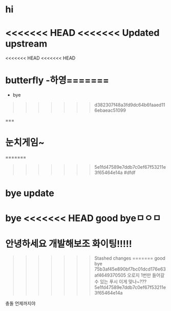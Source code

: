 # hi
<<<<<<< HEAD
<<<<<<< Updated upstream
=======
<<<<<<< HEAD
<<<<<<< HEAD

# butterfly -하영=======
+ bye
>>>>>>> d382307f48a3fd9dc64b6faaed116ebaeac51099

===
# 눈치게임~
=======
>>>>>>> 5e1fd47589e7ddb7c0ef67f53211e3f65464e14a
#dfdf

# bye update

bye
<<<<<<< HEAD
good byeㅁㅇㅁ
=======
# 안녕하세요 개발해보조 화이팅!!!!!
>>>>>>> Stashed changes
=======
good bye
>>>>>>> 75b3af45e890bf7bc01dcd176e63af4649370505
오로지 1번만 들어갈 수 있는 푸시
이게 맞나~???
>>>>>>> 5e1fd47589e7ddb7c0ef67f53211e3f65464e14a

충돌 언제까지야
